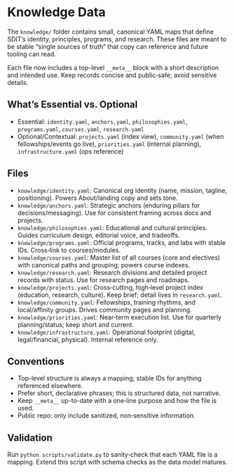 # Knowledge Data

The `knowledge/` folder contains small, canonical YAML maps that define SDIT’s identity, principles, programs, and research. These files are meant to be stable “single sources of truth” that copy can reference and future tooling can read.

Each file now includes a top-level `__meta__` block with a short description and intended use. Keep records concise and public‑safe; avoid sensitive details.

## What’s Essential vs. Optional

- Essential: `identity.yaml`, `anchors.yaml`, `philosophies.yaml`, `programs.yaml`, `courses.yaml`, `research.yaml`
- Optional/Contextual: `projects.yaml` (index view), `community.yaml` (when fellowships/events go live), `priorities.yaml` (internal planning), `infrastructure.yaml` (ops reference)

## Files

- `knowledge/identity.yaml`: Canonical org identity (name, mission, tagline, positioning). Powers About/landing copy and sets tone.
- `knowledge/anchors.yaml`: Strategic anchors (enduring pillars for decisions/messaging). Use for consistent framing across docs and projects.
- `knowledge/philosophies.yaml`: Educational and cultural principles. Guides curriculum design, editorial voice, and tradeoffs.
- `knowledge/programs.yaml`: Official programs, tracks, and labs with stable IDs. Cross‑link to courses/modules.
- `knowledge/courses.yaml`: Master list of all courses (core and electives) with canonical paths and grouping; powers course indexes.
- `knowledge/research.yaml`: Research divisions and detailed project records with status. Use for research pages and roadmaps.
- `knowledge/projects.yaml`: Cross‑cutting, high‑level project index (education, research, culture). Keep brief; detail lives in `research.yaml`.
- `knowledge/community.yaml`: Fellowships, training rhythms, and local/affinity groups. Drives community pages and planning.
- `knowledge/priorities.yaml`: Near‑term execution list. Use for quarterly planning/status; keep short and current.
- `knowledge/infrastructure.yaml`: Operational footprint (digital, legal/financial, physical). Internal reference only.

## Conventions

- Top-level structure is always a mapping; stable IDs for anything referenced elsewhere.
- Prefer short, declarative phrases; this is structured data, not narrative.
- Keep `__meta__` up-to-date with a one‑line purpose and how the file is used.
- Public repo: only include sanitized, non‑sensitive information.

## Validation

Run `python scripts/validate.py` to sanity‑check that each YAML file is a mapping. Extend this script with schema checks as the data model matures.
